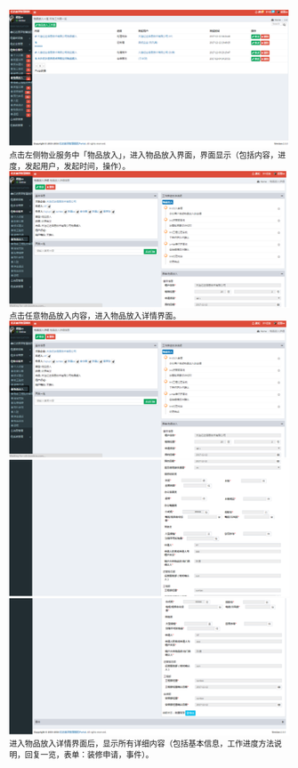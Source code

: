 ![](/assets/物品放入.png)点击左侧物业服务中「物品放入」，进入物品放入界面，界面显示（包括内容，进度，发起用户，发起时间，操作）。![](/assets/物品放入1.png)点击任意物品放入内容，进入物品放入详情界面。![](/assets/物品放入1.png)![](/assets/物品放入2.png)![](/assets/物品放入3.png)进入物品放入详情界面后，显示所有详细内容（包括基本信息，工作进度方法说明，回复一览，表单：装修申请，事件）。

